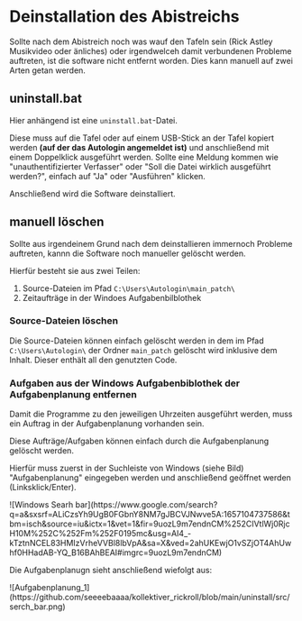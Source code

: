 # Deinstallation des Abistreichs
<p>Sollte nach dem Abistreich noch was wauf den Tafeln sein (Rick Astley Musikvideo oder änliches) oder irgendwelceh damit verbundenen Probleme auftreten, ist die software nicht entfernt worden. Dies kann manuell auf zwei Arten getan werden.<p>

## uninstall.bat
<p>Hier anhängend ist eine <code>uninstall.bat</code>-Datei.</p>
<p>Diese muss auf die Tafel oder auf einem USB-Stick an der Tafel kopiert werden <b>(auf der das Autologin angemeldet ist)</b> und anschließend mit einem Doppelklick ausgeführt werden. Sollte eine Meldung kommen wie "unauthentifizierter Verfasser" oder "Soll die Datei wirklich ausgeführt werden?", einfach auf "Ja" oder "Ausführen" klicken.</p>
<p>Anschließend wird die Software deinstalliert.</P>

## manuell löschen
<p>Sollte aus irgendeinem Grund nach dem deinstallieren immernoch Probleme auftreten, kannn die Software noch manueller gelöscht werden.</p>
<p>Hierfür besteht sie aus zwei Teilen: <ol>
    <li>Source-Dateien im Pfad <code>C:\Users\Autologin\main_patch\</code></li>
    <li>Zeitaufträge in der Windoes Aufgabenbilblothek</li>
</ol></p>

### Source-Dateien löschen
<p>Die Source-Dateien können einfach gelöscht werden in dem im Pfad <code>C:\Users\Autologin\</code> der Ordner <code>main_patch</code> gelöscht wird inklusive dem Inhalt. Dieser enthält all den genutzten Code.</p>

### Aufgaben aus der Windows Aufgabenbiblothek der Aufgabenplanung entfernen
<p>Damit die Programme zu den jeweiligen Uhrzeiten ausgeführt werden, muss ein Auftrag in der Aufgabenplanung vorhanden sein.</p>
<p>Diese Aufträge/Aufgaben können einfach durch die Aufgabenplanung gelöscht werden.</p>
<p>Hierfür muss zuerst in der Suchleiste von Windows (siehe Bild) "Aufgabenplanung" eingegeben werden und anschließend geöffnet werden (Linksklick/Enter).</p>
![Windows Searh bar](https://www.google.com/search?q=a&sxsrf=ALiCzsYh9UgB0FGbnY8NM7gJBCVJNwve5A:1657104737586&tbm=isch&source=iu&ictx=1&vet=1&fir=9uozL9m7endnCM%252CIVtlWj0RjcH10M%252C%252Fm%252F0195mc&usg=AI4_-kTztnNCEL83HMIzVrheVVBl8lbVpA&sa=X&ved=2ahUKEwjO1vSZjOT4AhUwhf0HHadAB-YQ_B16BAhBEAI#imgrc=9uozL9m7endnCM)
<p>Die Aufgabenplanugn sieht anschließend wiefolgt aus:</p>
![Aufgabenplanung_1](https://github.com/seeeebaaaa/kollektiver_rickroll/blob/main/uninstall/src/serch_bar.png)